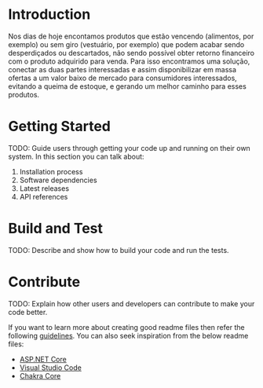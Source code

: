 # Introduction 
Nos dias de hoje encontamos produtos que estão vencendo (alimentos, por exemplo) ou sem giro (vestuário, por exemplo) que
podem acabar sendo desperdiçados ou descartados, não sendo possível obter retorno
financeiro com o produto adquirido para venda.
Para isso encontramos uma solução, conectar as duas partes interessadas e assim disponibilizar em massa ofertas a um valor baixo de mercado para consumidores interessados, evitando a queima de estoque, e gerando um melhor caminho para esses produtos.

# Getting Started
TODO: Guide users through getting your code up and running on their own system. In this section you can talk about:
1.	Installation process
2.	Software dependencies
3.	Latest releases
4.	API references

# Build and Test
TODO: Describe and show how to build your code and run the tests. 

# Contribute
TODO: Explain how other users and developers can contribute to make your code better. 

If you want to learn more about creating good readme files then refer the following [guidelines](https://docs.microsoft.com/en-us/azure/devops/repos/git/create-a-readme?view=azure-devops). You can also seek inspiration from the below readme files:
- [ASP.NET Core](https://github.com/aspnet/Home)
- [Visual Studio Code](https://github.com/Microsoft/vscode)
- [Chakra Core](https://github.com/Microsoft/ChakraCore)
